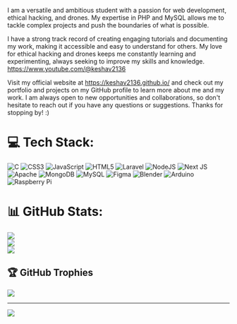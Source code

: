 I am a versatile and ambitious student with a passion for web development, ethical hacking, and drones. My expertise in PHP and MySQL allows me to tackle complex projects and push the boundaries of what is possible.

I have a strong track record of creating engaging tutorials and documenting my work, making it accessible and easy to understand for others. My love for ethical hacking and drones keeps me constantly learning and experimenting, always seeking to improve my skills and knowledge. https://www.youtube.com/@keshav2136

Visit my official website at https://keshav2136.github.io/ and check out my portfolio and projects on my GitHub profile to learn more about me and my work. I am always open to new opportunities and collaborations, so don't hesitate to reach out if you have any questions or suggestions. Thanks for stopping by! :)


# 💻 Tech Stack:
![C](https://img.shields.io/badge/c-%2300599C.svg?style=for-the-badge&logo=c&logoColor=white) ![CSS3](https://img.shields.io/badge/css3-%231572B6.svg?style=for-the-badge&logo=css3&logoColor=white) ![JavaScript](https://img.shields.io/badge/javascript-%23323330.svg?style=for-the-badge&logo=javascript&logoColor=%23F7DF1E) ![HTML5](https://img.shields.io/badge/html5-%23E34F26.svg?style=for-the-badge&logo=html5&logoColor=white) ![Laravel](https://img.shields.io/badge/laravel-%23FF2D20.svg?style=for-the-badge&logo=laravel&logoColor=white) ![NodeJS](https://img.shields.io/badge/node.js-6DA55F?style=for-the-badge&logo=node.js&logoColor=white) ![Next JS](https://img.shields.io/badge/Next-black?style=for-the-badge&logo=next.js&logoColor=white) ![Apache](https://img.shields.io/badge/apache-%23D42029.svg?style=for-the-badge&logo=apache&logoColor=white) ![MongoDB](https://img.shields.io/badge/MongoDB-%234ea94b.svg?style=for-the-badge&logo=mongodb&logoColor=white) ![MySQL](https://img.shields.io/badge/mysql-%2300f.svg?style=for-the-badge&logo=mysql&logoColor=white) 	![Figma](https://img.shields.io/badge/figma-%23F24E1E.svg?style=for-the-badge&logo=figma&logoColor=white) ![Blender](https://img.shields.io/badge/blender-%23F5792A.svg?style=for-the-badge&logo=blender&logoColor=white) ![Arduino](https://img.shields.io/badge/-Arduino-00979D?style=for-the-badge&logo=Arduino&logoColor=white) ![Raspberry Pi](https://img.shields.io/badge/-RaspberryPi-C51A4A?style=for-the-badge&logo=Raspberry-Pi)
# 📊 GitHub Stats:
![](https://github-readme-stats.vercel.app/api?username=keshav2136&theme=dark&hide_border=false&include_all_commits=false&count_private=false)<br/>
![](https://github-readme-streak-stats.herokuapp.com/?user=keshav2136&theme=dark&hide_border=false)<br/>
![](https://github-readme-stats.vercel.app/api/top-langs/?username=keshav2136&theme=dark&hide_border=false&include_all_commits=false&count_private=false&layout=compact)

## 🏆 GitHub Trophies
![](https://github-profile-trophy.vercel.app/?username=keshav2136&theme=radical&no-frame=false&no-bg=true&margin-w=4)

---
[![](https://visitcount.itsvg.in/api?id=keshav2136&icon=0&color=0)](https://visitcount.itsvg.in)

<!-- Proudly created with GPRM ( https://gprm.itsvg.in ) -->
